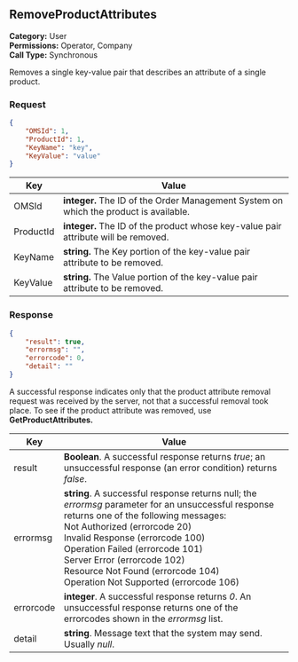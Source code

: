 ## RemoveProductAttributes

**Category:** User<br />
**Permissions:** Operator, Company<br />
**Call Type:** Synchronous

Removes a single key-value pair that describes an attribute of a single product.

### Request

```json
{
    "OMSId": 1,
    "ProductId": 1,
    "KeyName": "key",
    "KeyValue": "value"
}
```

| Key       | Value                                                        |
| --------- | ------------------------------------------------------------ |
| OMSId     | **integer.** The ID of the Order Management System on which the product is available. |
| ProductId | **integer.** The ID of the product whose key-value pair attribute will be removed. |
| KeyName   | **string.** The Key portion of the key-value pair attribute to be removed. |
| KeyValue  | **string.** The Value portion of the key-value pair attribute to be removed. |

### Response

```json
{
    "result": true,
    "errormsg": "",
    "errorcode": 0,
    "detail": ""
}
```
A successful response indicates only that the product attribute removal request was received by the server, not that a successful removal took place. To see if the product attribute was removed, use **GetProductAttributes.**

| Key    | Value                                                        |
| --------- | ------------------------------------------------------------ |
| result    | **Boolean**. A successful response returns *true*; an unsuccessful response (an error condition) returns *false*. |
| errormsg  | **string**. A successful response returns null; the *errormsg* parameter for an unsuccessful response returns one of the following messages:<br />Not Authorized (errorcode 20)<br />Invalid Response (errorcode 100)<br />Operation Failed (errorcode 101)<br />Server Error (errorcode 102)<br />Resource Not Found (errorcode 104)<br />Operation Not Supported (errorcode 106) |
| errorcode | **integer**. A successful response returns *0*. An unsuccessful response returns one of the errorcodes shown in the *errormsg* list. |
| detail    | **string**. Message text that the system may send. Usually *null*. |


